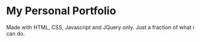 # My Personal Portfolio

Made with HTML, CSS, Javascript and JQuery only. Just a fraction of what i can do.
